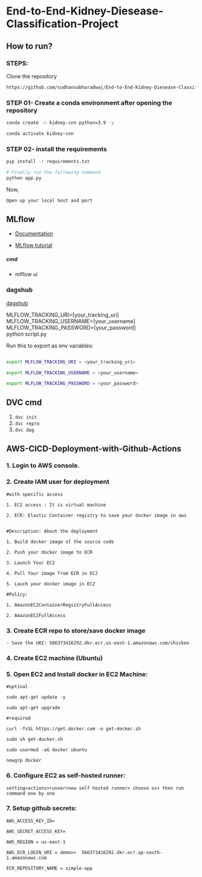 # End-to-End-Kidney-Diesease-Classification-Project

## How to run?
### STEPS:

Clone the repository

```bash
https://github.com/sudhanvabharadwaj/End-to-End-Kidney-Diesease-Classification-Project
```
### STEP 01- Create a conda environment after opening the repository

```bash
conda create -n kidney-cnn python=3.9 -y
```

```bash
conda activate kidney-cnn
```


### STEP 02- install the requirements
```bash
pip install -r requirements.txt
```

```bash
# Finally run the following command
python app.py
```

Now,
```bash
Open up your local host and port
```

## MLflow

- [Documentation](https://mlflow.org/docs/latest/index.html)

- [MLflow tutorial](https://youtu.be/qdcHHrsXA48?si=bD5vDS60akNphkem)

##### cmd
- mlflow ui

### dagshub
[dagshub](https://dagshub.com/)

MLFLOW_TRACKING_URI=[your_tracking_uri] \
MLFLOW_TRACKING_USERNAME=[your_username] \
MLFLOW_TRACKING_PASSWORD=[your_password] \
python script.py

Run this to export as env variables:

```bash

export MLFLOW_TRACKING_URI = <your_tracking_uri>

export MLFLOW_TRACKING_USERNAME = <your_username> 

export MLFLOW_TRACKING_PASSWORD = <your_password>

```

## DVC cmd

1. ``` dvc init ```
2. ``` dvc repro ```
3. ``` dvc dag ```

## AWS-CICD-Deployment-with-Github-Actions

### 1. Login to AWS console.

### 2. Create IAM user for deployment

	#with specific access

	1. EC2 access : It is virtual machine

	2. ECR: Elastic Container registry to save your docker image in aws


	#Description: About the deployment

	1. Build docker image of the source code

	2. Push your docker image to ECR

	3. Launch Your EC2 

	4. Pull Your image from ECR in EC2

	5. Lauch your docker image in EC2

	#Policy:

	1. AmazonEC2ContainerRegistryFullAccess

	2. AmazonEC2FullAccess

	
### 3. Create ECR repo to store/save docker image
    - Save the URI: 566373416292.dkr.ecr.us-east-1.amazonaws.com/chicken

	
### 4. Create EC2 machine (Ubuntu) 

### 5. Open EC2 and Install docker in EC2 Machine:
	
	
	#optinal

	sudo apt-get update -y

	sudo apt-get upgrade
	
	#required

	curl -fsSL https://get.docker.com -o get-docker.sh

	sudo sh get-docker.sh

	sudo usermod -aG docker ubuntu

	newgrp docker
	
### 6. Configure EC2 as self-hosted runner:
    setting>actions>runner>new self hosted runner> choose os> then run command one by one


### 7. Setup github secrets:

    AWS_ACCESS_KEY_ID=

    AWS_SECRET_ACCESS_KEY=

    AWS_REGION = us-east-1

    AWS_ECR_LOGIN_URI = demo>>  566373416292.dkr.ecr.ap-south-1.amazonaws.com

    ECR_REPOSITORY_NAME = simple-app
